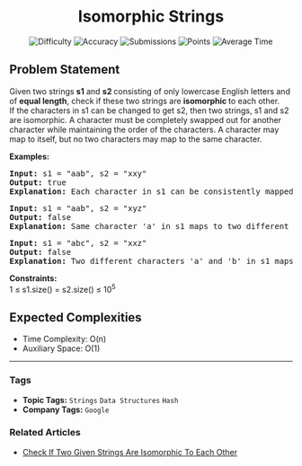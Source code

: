 <h1 align="center">Isomorphic Strings</h1>

<p align="center">
  <img alt="Difficulty" title="Difficulty" src="https://custom-icon-badges.demolab.com/badge/Difficulty: Easy-1F222E?style=for-the-badge&logoColor=white&logo=fire"/>
  <img alt="Accuracy" title="Accuracy" src="https://custom-icon-badges.demolab.com/badge/Accuracy: 34.21%25-1F222E?style=for-the-badge&logoColor=white&logo=target"/>
  <img alt="Submissions" title="Submissions" src="https://custom-icon-badges.demolab.com/badge/Submissions: 204K+-1F222E?style=for-the-badge&logoColor=white&logo=repo"/>
  <img alt="Points" title="Points" src="https://custom-icon-badges.demolab.com/badge/Points: 2-1F222E?style=for-the-badge&logoColor=white&logo=award"/>
  <img alt="Average Time" title="Average Time" src="https://custom-icon-badges.demolab.com/badge/Average%20Time: 30m-1F222E?style=for-the-badge&logoColor=white&logo=clock"/>
</p>

## Problem Statement

Given two strings <b>s1</b> and <b>s2 </b>consisting of only lowercase English letters and of <b>equal length</b>, check if these two strings are <b>isomorphic </b>to each other.<br>If the characters in s1 can be changed to get s2, then two strings, s1 and s2 are isomorphic. A character must be completely swapped out for another character while maintaining the order of the characters. A character may map to itself, but no two characters may map to the same character.

<b>Examples:</b>

<pre><b>Input: </b>s1 = "aab", s2 = "xxy"
<b>Output: </b>true<b>
Explanation: </b>Each character in s1 can be consistently mapped to a unique character in s2 (a → x, b → y).
</pre>

<pre><b>Input: </b>s1 = "aab", s2 = "xyz"
<b>Output: </b>false<b>
Explanation: </b>Same character 'a' in s1 maps to two different characters 'x' and 'y' in s2.</pre>

<pre><b>Input: </b>s1 = "abc", s2 = "xxz"
<b>Output: </b>false<b>
Explanation: </b>Two different characters 'a' and 'b' in s1 maps with same character 'x' in s2. </pre>

<b>Constraints:</b><br>1 ≤ s1.size() = s2.size() ≤ 10<sup>5</sup>

## Expected Complexities
- Time Complexity: O(n)
- Auxiliary Space: O(1)

<hr>

### Tags
- **Topic Tags:** `Strings` `Data Structures` `Hash`
- **Company Tags:** `Google`

### Related Articles
- [Check If Two Given Strings Are Isomorphic To Each Other](https://www.geeksforgeeks.org/check-if-two-given-strings-are-isomorphic-to-each-other/)
